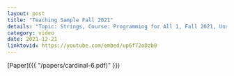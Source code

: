 ```yaml
---
layout: post
title: "Teaching Sample Fall 2021"
details: "Topic: Strings, Course: Programming for All 1, Fall 2021, Unviersity of Utah Asia Campus, Type: Remote Instruction"
category: video
date: 2021-12-21
linktovid: https://youtube.com/embed/up6f72oDzb0
---
```


[Paper]({{ "/papers/cardinal-6.pdf)" }})
